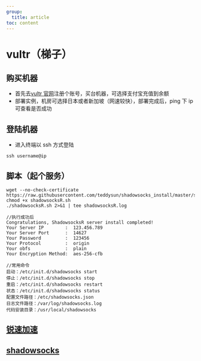 ```yaml
---
group:
  title: article
toc: content
---
```


# vultr（梯子）

## 购买机器

- 首先去[vultr 官网](https://my.vultr.com/)注册个账号，买台机器，可选择支付宝充值到余额
- 部署实例，机房可选择日本或者新加坡（网速较快），部署完成后，ping 下 ip 可查看是否成功

## 登陆机器

- 进入终端以 ssh 方式登陆

```
ssh username@ip
```

## 脚本（起个服务）

```
wget --no-check-certificate https://raw.githubusercontent.com/teddysun/shadowsocks_install/master/shadowsocksR.sh
chmod +x shadowsocksR.sh
./shadowsocksR.sh 2>&1 | tee shadowsocksR.log

//执行成功后
Congratulations, ShadowsocksR server install completed!
Your Server IP        :  123.456.789
Your Server Port      :  14627
Your Password         :  123456
Your Protocol         :  origin
Your obfs             :  plain
Your Encryption Method:  aes-256-cfb

//常用命令
启动：/etc/init.d/shadowsocks start
停止：/etc/init.d/shadowsocks stop
重启：/etc/init.d/shadowsocks restart
状态：/etc/init.d/shadowsocks status
配置文件路径：/etc/shadowsocks.json
日志文件路径：/var/log/shadowsocks.log
代码安装目录：/usr/local/shadowsocks
```

## [锐速加速](https://www.vultrcn.com/tag/%E9%94%90%E9%80%9F%E4%B8%80%E9%94%AE/)

## [shadowsocks](https://github.com/shadowsocks/ShadowsocksX-NG)
